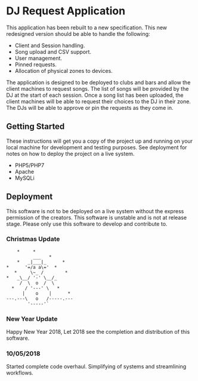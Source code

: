 # DJ Request Application
This application has been rebuilt to a new specification. This new redesigned version should be able to handle the following:
* Client and Session handling.
* Song upload and CSV support.
* User management.
* Pinned requests.
* Allocation of physical zones to devices.

The application is designed to be deployed to clubs and bars and allow the client machines to request songs. The list of songs will be provided by the DJ at the start of each session. Once a song list has been uploaded, the client machines will be able to request their choices to the DJ in their zone. The DJs will be able to approve or pin the requests as they come in.

## Getting Started
These instructions will get you a copy of the project up and running on your local machine for development and testing purposes. See deployment for notes on how to deploy the project on a live system.
* PHP5/PHP7
* Apache
* MySQLi

## Deployment
This software is not to be deployed on a live system without the express permission of the creators. This software is unstable and is not at release stage. Please only use this software to develop and contribute to.

### Christmas Update

        *     *
              ___   *
        *   _|___|_      *
    *      '=/a a\='  *
       *     \~_ /        *
    *   _\__/ '-' \__/_
         /  \  o  /  \
      *    / '---' \   *
          |    o    |      *
    ---.---\   o   /-----.---
            '-----'`


### New Year Update
Happy New Year 2018, Let 2018 see the completion and distribution of this software.

### 10/05/2018
Started complete code overhaul. Simplifying of systems and streamlining workflows.

